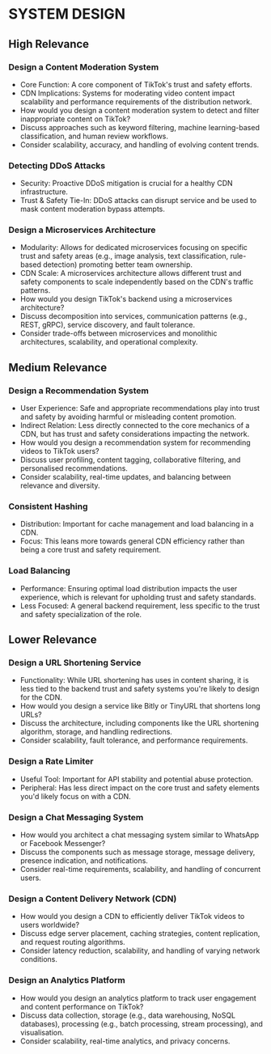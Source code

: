 # SYSTEM DESIGN

## High Relevance

### Design a Content Moderation System

- Core Function: A core component of TikTok's trust and safety efforts.
- CDN Implications: Systems for moderating video content impact scalability and performance requirements of the distribution network.
- How would you design a content moderation system to detect and filter inappropriate content on TikTok?
- Discuss approaches such as keyword filtering, machine learning-based classification, and human review workflows.
- Consider scalability, accuracy, and handling of evolving content trends.

### Detecting DDoS Attacks

- Security: Proactive DDoS mitigation is crucial for a healthy CDN infrastructure.
- Trust & Safety Tie-In: DDoS attacks can disrupt service and be used to mask content moderation bypass attempts.

### Design a Microservices Architecture

- Modularity: Allows for dedicated microservices focusing on specific trust and safety areas (e.g., image analysis, text classification, rule-based detection) promoting better team ownership.
- CDN Scale: A microservices architecture allows different trust and safety components to scale independently based on the CDN's traffic patterns.
- How would you design TikTok's backend using a microservices architecture?
- Discuss decomposition into services, communication patterns (e.g., REST, gRPC), service discovery, and fault tolerance.
- Consider trade-offs between microservices and monolithic architectures, scalability, and operational complexity.

## Medium Relevance

### Design a Recommendation System

- User Experience: Safe and appropriate recommendations play into trust and safety by avoiding harmful or misleading content promotion.
- Indirect Relation: Less directly connected to the core mechanics of a CDN, but has trust and safety considerations impacting the network.
- How would you design a recommendation system for recommending videos to TikTok users?
- Discuss user profiling, content tagging, collaborative filtering, and personalised recommendations.
- Consider scalability, real-time updates, and balancing between relevance and diversity.

### Consistent Hashing

- Distribution: Important for cache management and load balancing in a CDN.
- Focus: This leans more towards general CDN efficiency rather than being a core trust and safety requirement.

### Load Balancing

- Performance: Ensuring optimal load distribution impacts the user experience, which is relevant for upholding trust and safety standards.
- Less Focused: A general backend requirement, less specific to the trust and safety specialization of the role.

## Lower Relevance

### Design a URL Shortening Service

- Functionality: While URL shortening has uses in content sharing, it is less tied to the backend trust and safety systems you're likely to design for the CDN.
- How would you design a service like Bitly or TinyURL that shortens long URLs?
- Discuss the architecture, including components like the URL shortening algorithm, storage, and handling redirections.
- Consider scalability, fault tolerance, and performance requirements.

### Design a Rate Limiter

- Useful Tool: Important for API stability and potential abuse protection.
- Peripheral: Has less direct impact on the core trust and safety elements you'd likely focus on with a CDN.

### Design a Chat Messaging System

- How would you architect a chat messaging system similar to WhatsApp or Facebook Messenger?
- Discuss the components such as message storage, message delivery, presence indication, and notifications.
- Consider real-time requirements, scalability, and handling of concurrent users.

### Design a Content Delivery Network (CDN)

- How would you design a CDN to efficiently deliver TikTok videos to users worldwide?
- Discuss edge server placement, caching strategies, content replication, and request routing algorithms.
- Consider latency reduction, scalability, and handling of varying network conditions.

### Design an Analytics Platform

- How would you design an analytics platform to track user engagement and content performance on TikTok?
- Discuss data collection, storage (e.g., data warehousing, NoSQL databases), processing (e.g., batch processing, stream processing), and visualisation.
- Consider scalability, real-time analytics, and privacy concerns.
